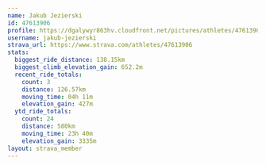 ```yaml
---
name: Jakub Jezierski
id: 47613906
profile: https://dgalywyr863hv.cloudfront.net/pictures/athletes/47613906/14681924/1/large.jpg
username: jakub-jezierski
strava_url: https://www.strava.com/athletes/47613906
stats:
  biggest_ride_distance: 138.15km
  biggest_climb_elevation_gain: 652.2m
  recent_ride_totals:
    count: 3
    distance: 126.57km
    moving_time: 04h 11m
    elevation_gain: 427m
  ytd_ride_totals:
    count: 24
    distance: 580km
    moving_time: 23h 40m
    elevation_gain: 3335m
layout: strava_member
--- 
```


